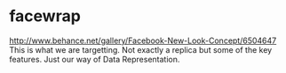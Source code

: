 facewrap
========
http://www.behance.net/gallery/Facebook-New-Look-Concept/6504647
This is what we are targetting. Not exactly a replica but some of the key features. Just our way of Data Representation.
